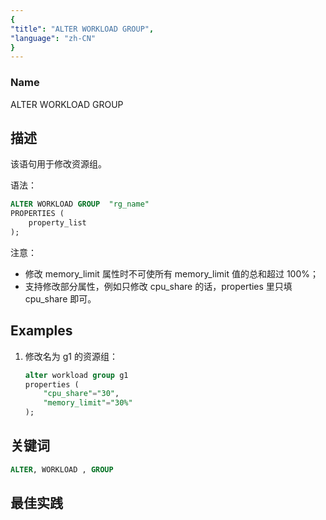 ```yaml
---
{
"title": "ALTER WORKLOAD GROUP",
"language": "zh-CN"
}
---
```


<!-- 
Licensed to the Apache Software Foundation (ASF) under one
or more contributor license agreements.  See the NOTICE file
distributed with this work for additional information
regarding copyright ownership.  The ASF licenses this file
to you under the Apache License, Version 2.0 (the
"License"); you may not use this file except in compliance
with the License.  You may obtain a copy of the License at

  http://www.apache.org/licenses/LICENSE-2.0

Unless required by applicable law or agreed to in writing,
software distributed under the License is distributed on an
"AS IS" BASIS, WITHOUT WARRANTIES OR CONDITIONS OF ANY
KIND, either express or implied.  See the License for the
specific language governing permissions and limitations
under the License.
-->


### Name

ALTER WORKLOAD GROUP 

 

## 描述

该语句用于修改资源组。

语法：

```sql
ALTER WORKLOAD GROUP  "rg_name"
PROPERTIES (
    property_list
);
```

注意：

* 修改 memory_limit 属性时不可使所有 memory_limit 值的总和超过 100%；
* 支持修改部分属性，例如只修改 cpu_share 的话，properties 里只填 cpu_share 即可。

## Examples

1. 修改名为 g1 的资源组：

    ```sql
    alter workload group g1
    properties (
        "cpu_share"="30",
        "memory_limit"="30%"
    );
    ```

## 关键词

```sql
ALTER, WORKLOAD , GROUP
```

## 最佳实践
